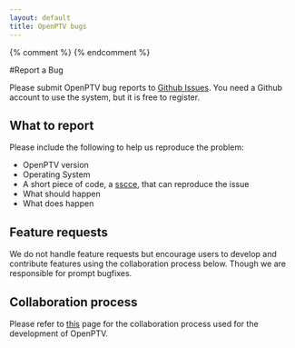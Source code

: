 ```yaml
---
layout: default
title: OpenPTV bugs
---
```


{% comment %} <!-- markdown formatted, see http://daringfireball.net/projects/markdown/basics --> {% endcomment %}

#Report a Bug

Please submit OpenPTV bug reports to [Github Issues](https://github.com/openptv/openptv/issues).
You need a Github account to use the system, but it is free to register.

## What to report

Please include the following to help us reproduce the problem:

- OpenPTV version
- Operating System
- A short piece of code, a [sscce](http://sscce.org/), that can reproduce the issue
- What should happen
- What does happen

## Feature requests

We do not handle feature requests but encourage users to develop and contribute features using the collaboration process below. Though we are responsible for prompt bugfixes.

## Collaboration process

Please refer to [this](/collaboration-process) page for the collaboration process used for the development of OpenPTV.
